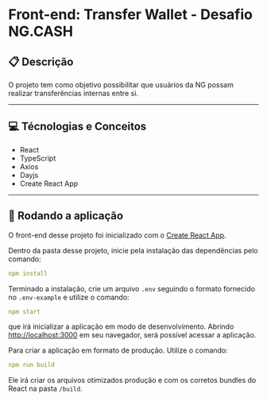# Front-end: Transfer Wallet - Desafio NG.CASH

## :clipboard: Descrição

O projeto tem como objetivo possibilitar que usuários da NG possam realizar transferências internas entre si.

---

## :computer: Técnologias e Conceitos

- React
- TypeScript
- Axios
- Dayjs
- Create React App

---

## 🏁 Rodando a aplicação

O front-end desse projeto foi inicializado com o [Create React App](https://github.com/facebook/create-react-app).

Dentro da pasta desse projeto, inicie pela instalação das dependências pelo comando:

```yml
npm install
```

Terminado a instalação, crie um arquivo `.env` seguindo o formato fornecido no `.env-example` e utilize o comando:

```yml
npm start
```

que irá inicializar a aplicação em modo de desenvolvimento. Abrindo [http://localhost:3000](http://localhost:3000) em seu navegador, será possível acessar a aplicação.

Para criar a aplicação em formato de produção. Utilize o comando:

```yml
npm run build
```

Ele irá criar os arquivos otimizados produção e com os corretos bundles do React na pasta `/build`.
